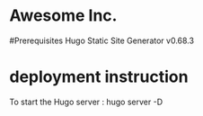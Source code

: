 # Awesome Inc.
#Prerequisites
Hugo Static Site Generator v0.68.3
# deployment instruction
To start the Hugo server : hugo server -D


